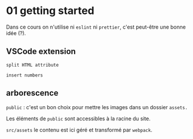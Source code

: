 # 01 getting started

Dans ce cours on n'utilise ni `eslint` ni `prettier`, c'est peut-être une bonne idée (?).

## VSCode extension

`split HTML attribute`

`insert numbers`



## arborescence

`public` : c'est un bon choix pour mettre les images dans un dossier `assets.`

Les éléments de `public` sont accessibles à la racine du site.

`src/assets` le contenu est ici géré et transformé par `webpack`.